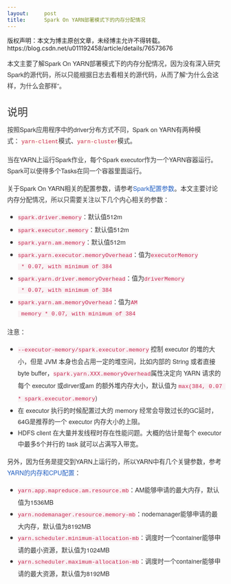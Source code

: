 ```yaml
---
layout:     post
title:      Spark On YARN部署模式下的内存分配情况
---
```

<div id="article_content" class="article_content clearfix csdn-tracking-statistics" data-pid="blog" data-mod="popu_307" data-dsm="post">
								<div class="article-copyright">
					版权声明：本文为博主原创文章，未经博主允许不得转载。					https://blog.csdn.net/u011192458/article/details/76573676				</div>
								            <link rel="stylesheet" href="https://csdnimg.cn/release/phoenix/template/css/ck_htmledit_views-f76675cdea.css">
						<div class="htmledit_views" id="content_views">
                
<p style="color:rgb(51,51,51);font-family:Consolas, monaco, 'Helvetica Neue', Helvetica, Arial, 'Hiragino Sans GB', 'Microsoft YaHei', '微软雅黑', STHeiti, 'WenQuanYi Micro Hei', sans-serif;font-size:14.5px;line-height:26.1px;">
本文主要了解Spark On YARN部署模式下的内存分配情况，因为没有深入研究Spark的源代码，所以只能根据日志去看相关的源代码，从而了解“为什么会这样，为什么会那样”。</p>
<h1 id="section" style="font-size:24px;font-family:Consolas, monaco, 'Helvetica Neue', Helvetica, Arial, 'Hiragino Sans GB', 'Microsoft YaHei', '微软雅黑', STHeiti, 'WenQuanYi Micro Hei', sans-serif;font-weight:500;line-height:1.1;color:rgb(51,51,51);">
说明</h1>
<p style="color:rgb(51,51,51);font-family:Consolas, monaco, 'Helvetica Neue', Helvetica, Arial, 'Hiragino Sans GB', 'Microsoft YaHei', '微软雅黑', STHeiti, 'WenQuanYi Micro Hei', sans-serif;font-size:14.5px;line-height:26.1px;">
按照Spark应用程序中的driver分布方式不同，Spark on YARN有两种模式： <code class="highlighter-rouge" style="font-family:Menlo, Monaco, Consolas, 'Courier New', monospace;font-size:13.05px;color:rgb(199,37,78);background-color:rgb(254,251,243);">yarn-client</code>模式、<code class="highlighter-rouge" style="font-family:Menlo, Monaco, Consolas, 'Courier New', monospace;font-size:13.05px;color:rgb(199,37,78);background-color:rgb(254,251,243);">yarn-cluster</code>模式。</p>
<p style="color:rgb(51,51,51);font-family:Consolas, monaco, 'Helvetica Neue', Helvetica, Arial, 'Hiragino Sans GB', 'Microsoft YaHei', '微软雅黑', STHeiti, 'WenQuanYi Micro Hei', sans-serif;font-size:14.5px;line-height:26.1px;">
当在YARN上运行Spark作业，每个Spark executor作为一个YARN容器运行。Spark可以使得多个Tasks在同一个容器里面运行。</p>
<p style="color:rgb(51,51,51);font-family:Consolas, monaco, 'Helvetica Neue', Helvetica, Arial, 'Hiragino Sans GB', 'Microsoft YaHei', '微软雅黑', STHeiti, 'WenQuanYi Micro Hei', sans-serif;font-size:14.5px;line-height:26.1px;">
<span style="line-height:26.1px;">关于Spark On YARN相关的配置参数，请参考</span><a href="http://blog.javachen.com/2015/06/07/spark-configuration.html" rel="nofollow" style="line-height:26.1px;color:rgb(37,97,194);text-decoration:none;background-color:transparent;">Spark配置参数</a><span style="line-height:26.1px;">。本文主要讨论内存分配情况，所以只需要关注以下几个内心相关的参数：</span></p>
<ul style="color:rgb(51,51,51);font-family:Consolas, monaco, 'Helvetica Neue', Helvetica, Arial, 'Hiragino Sans GB', 'Microsoft YaHei', '微软雅黑', STHeiti, 'WenQuanYi Micro Hei', sans-serif;font-size:14.5px;line-height:26.1px;"><li><code class="highlighter-rouge" style="font-family:Menlo, Monaco, Consolas, 'Courier New', monospace;font-size:13.05px;color:rgb(199,37,78);background-color:rgb(249,242,244);">spark.driver.memory</code>：默认值512m</li><li><code class="highlighter-rouge" style="font-family:Menlo, Monaco, Consolas, 'Courier New', monospace;font-size:13.05px;color:rgb(199,37,78);background-color:rgb(249,242,244);">spark.executor.memory</code>：默认值512m</li><li><code class="highlighter-rouge" style="font-family:Menlo, Monaco, Consolas, 'Courier New', monospace;font-size:13.05px;color:rgb(199,37,78);background-color:rgb(249,242,244);">spark.yarn.am.memory</code>：默认值512m</li><li><code class="highlighter-rouge" style="font-family:Menlo, Monaco, Consolas, 'Courier New', monospace;font-size:13.05px;color:rgb(199,37,78);background-color:rgb(249,242,244);">spark.yarn.executor.memoryOverhead</code>：值为<code class="highlighter-rouge" style="font-family:Menlo, Monaco, Consolas, 'Courier New', monospace;font-size:13.05px;color:rgb(199,37,78);background-color:rgb(249,242,244);">executorMemory
 * 0.07, with minimum of 384</code></li><li><code class="highlighter-rouge" style="font-family:Menlo, Monaco, Consolas, 'Courier New', monospace;font-size:13.05px;color:rgb(199,37,78);background-color:rgb(249,242,244);">spark.yarn.driver.memoryOverhead</code>：值为<code class="highlighter-rouge" style="font-family:Menlo, Monaco, Consolas, 'Courier New', monospace;font-size:13.05px;color:rgb(199,37,78);background-color:rgb(249,242,244);">driverMemory
 * 0.07, with minimum of 384</code></li><li><code class="highlighter-rouge" style="font-family:Menlo, Monaco, Consolas, 'Courier New', monospace;font-size:13.05px;color:rgb(199,37,78);background-color:rgb(249,242,244);">spark.yarn.am.memoryOverhead</code>：值为<code class="highlighter-rouge" style="font-family:Menlo, Monaco, Consolas, 'Courier New', monospace;font-size:13.05px;color:rgb(199,37,78);background-color:rgb(249,242,244);">AM
 memory * 0.07, with minimum of 384</code></li></ul><p style="color:rgb(51,51,51);font-family:Consolas, monaco, 'Helvetica Neue', Helvetica, Arial, 'Hiragino Sans GB', 'Microsoft YaHei', '微软雅黑', STHeiti, 'WenQuanYi Micro Hei', sans-serif;font-size:14.5px;line-height:26.1px;">
注意：</p>
<ul style="color:rgb(51,51,51);font-family:Consolas, monaco, 'Helvetica Neue', Helvetica, Arial, 'Hiragino Sans GB', 'Microsoft YaHei', '微软雅黑', STHeiti, 'WenQuanYi Micro Hei', sans-serif;font-size:14.5px;line-height:26.1px;"><li><code class="highlighter-rouge" style="font-family:Menlo, Monaco, Consolas, 'Courier New', monospace;font-size:13.05px;color:rgb(199,37,78);background-color:rgb(249,242,244);">--executor-memory/spark.executor.memory</code> 控制 executor
 的堆的大小，但是 JVM 本身也会占用一定的堆空间，比如内部的 String 或者直接 byte buffer，<code class="highlighter-rouge" style="font-family:Menlo, Monaco, Consolas, 'Courier New', monospace;font-size:13.05px;color:rgb(199,37,78);background-color:rgb(249,242,244);">spark.yarn.XXX.memoryOverhead</code>属性决定向
 YARN 请求的每个 executor 或dirver或am 的额外堆内存大小，默认值为 <code class="highlighter-rouge" style="font-family:Menlo, Monaco, Consolas, 'Courier New', monospace;font-size:13.05px;color:rgb(199,37,78);background-color:rgb(249,242,244);">max(384, 0.07 * spark.executor.memory</code>)</li><li>在 executor 执行的时候配置过大的 memory 经常会导致过长的GC延时，64G是推荐的一个 executor 内存大小的上限。</li><li>HDFS client 在大量并发线程时存在性能问题。大概的估计是每个 executor 中最多5个并行的 task 就可以占满写入带宽。</li></ul><p style="color:rgb(51,51,51);font-family:Consolas, monaco, 'Helvetica Neue', Helvetica, Arial, 'Hiragino Sans GB', 'Microsoft YaHei', '微软雅黑', STHeiti, 'WenQuanYi Micro Hei', sans-serif;font-size:14.5px;line-height:26.1px;">
另外，因为任务是提交到YARN上运行的，所以YARN中有几个关键参数，参考<a href="http://blog.javachen.com/2015/06/05/yarn-memory-and-cpu-configuration.html" rel="nofollow" style="color:rgb(37,97,194);text-decoration:none;background-color:transparent;">YARN的内存和CPU配置</a>：</p>
<ul style="color:rgb(51,51,51);font-family:Consolas, monaco, 'Helvetica Neue', Helvetica, Arial, 'Hiragino Sans GB', 'Microsoft YaHei', '微软雅黑', STHeiti, 'WenQuanYi Micro Hei', sans-serif;font-size:14.5px;line-height:26.1px;"><li><code class="highlighter-rouge" style="font-family:Menlo, Monaco, Consolas, 'Courier New', monospace;font-size:13.05px;color:rgb(199,37,78);background-color:rgb(249,242,244);">yarn.app.mapreduce.am.resource.mb</code>：AM能够申请的最大内存，默认值为1536MB</li><li><code class="highlighter-rouge" style="font-family:Menlo, Monaco, Consolas, 'Courier New', monospace;font-size:13.05px;color:rgb(199,37,78);background-color:rgb(249,242,244);">yarn.nodemanager.resource.memory-mb</code>：nodemanager能够申请的最大内存，默认值为8192MB</li><li><code class="highlighter-rouge" style="font-family:Menlo, Monaco, Consolas, 'Courier New', monospace;font-size:13.05px;color:rgb(199,37,78);background-color:rgb(249,242,244);">yarn.scheduler.minimum-allocation-mb</code>：调度时一个container能够申请的最小资源，默认值为1024MB</li><li><code class="highlighter-rouge" style="font-family:Menlo, Monaco, Consolas, 'Courier New', monospace;font-size:13.05px;color:rgb(199,37,78);background-color:rgb(249,242,244);">yarn.scheduler.maximum-allocation-mb</code>：调度时一个container能够申请的最大资源，默认值为8192MB</li></ul>            </div>
                </div>
